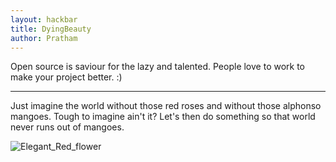 ```yaml
---
layout: hackbar
title: DyingBeauty
author: Pratham
---
```


Open source is saviour for the lazy and talented. People love to work to make your project better. :)

---

Just imagine the world without those red roses and without those alphonso mangoes. Tough to imagine ain't it? Let's then do something so that world never runs out of mangoes.

![Elegant_Red_flower]({{site.baseurl}}/assets/images/mini_red_plant.jpg)